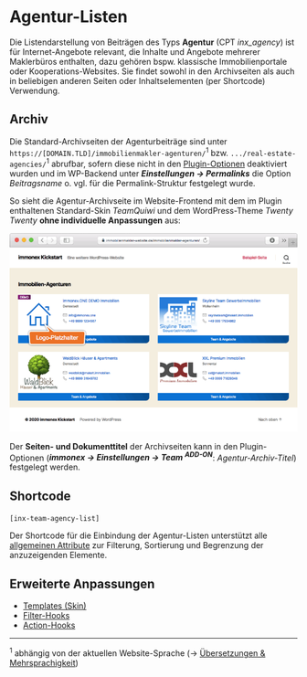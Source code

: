 # Agentur-Listen

Die Listendarstellung von Beiträgen des Typs **Agentur** (CPT *inx_agency*) ist für Internet-Angebote relevant, die Inhalte und Angebote mehrerer Maklerbüros enthalten, dazu gehören bspw. klassische Immobilienportale oder Kooperations-Websites. Sie findet sowohl in den Archivseiten als auch in beliebigen anderen Seiten oder Inhaltselementen (per Shortcode) Verwendung.

## Archiv

Die Standard-Archivseiten der Agenturbeiträge sind unter `https://[DOMAIN.TLD]/immobilienmakler-agenturen/`<sup>1</sup> bzw. `.../real-estate-agencies/`<sup>1</sup> abrufbar, sofern diese nicht in den [Plugin-Optionen](../schnellstart/einrichtung?id=agentur-archiv) deaktiviert wurden und im WP-Backend unter ***Einstellungen → Permalinks*** die Option *Beitragsname* o. vgl. für die Permalink-Struktur festgelegt wurde.

So sieht die Agentur-Archivseite im Website-Frontend mit dem im Plugin enthaltenen Standard-Skin *TeamQuiwi* und dem WordPress-Theme *Twenty Twenty* **ohne individuelle Anpassungen** aus:

![Immobilienmakler-Agenturen-Archivseite im Frontend](../assets/scst-fe-agency-archive.gif)

Der **Seiten- und Dokumenttitel** der Archivseiten kann in den Plugin-Optionen (***immonex → Einstellungen → Team <sup>ADD-ON</sup>***: *Agentur-Archiv-Titel*) festgelegt werden.

## Shortcode

`[inx-team-agency-list]`

Der Shortcode für die Einbindung der Agentur-Listen unterstützt alle [allgemeinen Attribute](../schnellstart/listen-attribute#Shortcodes) zur Filterung, Sortierung und Begrenzung der anzuzeigenden Elemente.

## Erweiterte Anpassungen

- [Templates (Skin)](/anpassung-erweiterung/standard-skin?id=archiv-amp-listenansicht)
- [Filter-Hooks](/anpassung-erweiterung/filters-actions?id=agenturen)
- [Action-Hooks](/anpassung-erweiterung/filters-actions?id=actions)

---

<sup>1</sup> abhängig von der aktuellen Website-Sprache (→ [Übersetzungen & Mehrsprachigkeit](../anpassung-erweiterung/uebersetzung-mehrsprachigkeit))